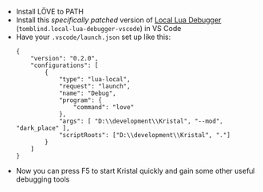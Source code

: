 - Install LÖVE to PATH
- Install this *specifically patched* version of [Local Lua Debugger](https://github.com/Dobby233Liu/local-lua-debugger-vscode/releases/tag/latest) (`tomblind.local-lua-debugger-vscode`) in VS Code
- Have your `.vscode/launch.json` set up like this:
    ```jsonc
    {
        "version": "0.2.0",
        "configurations": [
            {
                "type": "lua-local",
                "request": "launch",
                "name": "Debug",
                "program": {
                    "command": "love"
                },
                "args": [ "D:\\development\\Kristal", "--mod", "dark_place" ],
                "scriptRoots": ["D:\\development\\Kristal", "."]
            }
        ]
    }
    ```
- Now you can press F5 to start Kristal quickly and gain some other useful debugging tools